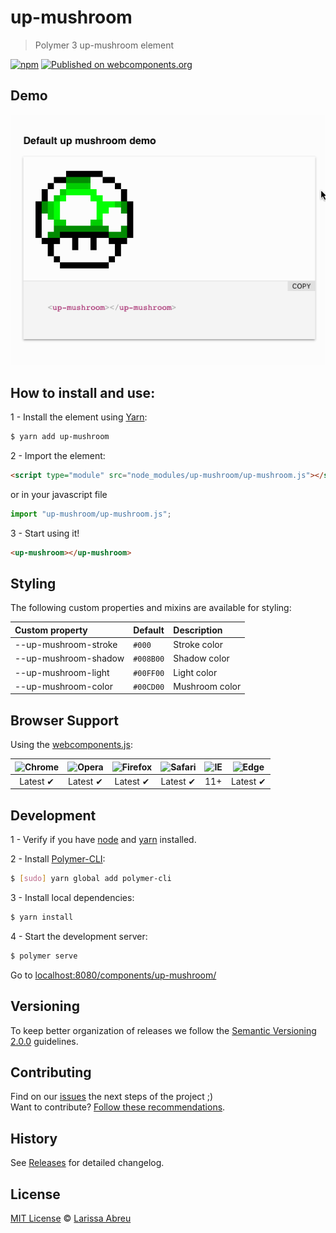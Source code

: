 # up-mushroom

> Polymer 3 up-mushroom element

[![npm](https://img.shields.io/npm/v/up-mushroom.svg)](https://www.npmjs.com/package/up-mushroom)
[![Published on webcomponents.org](https://img.shields.io/badge/webcomponents.org-published-blue.svg)](https://www.webcomponents.org/element/LarissaAbreu/up-mushroom)

## Demo

![Demonstração do componente funcionando](demo-up-mushroom.gif)

## How to install and use:

1 - Install the element using [Yarn](http://yarn.io/):

```sh
$ yarn add up-mushroom
```

2 -  Import the element:

```html
<script type="module" src="node_modules/up-mushroom/up-mushroom.js"></script>
```

or in your javascript file

```js
import "up-mushroom/up-mushroom.js";
```

3 - Start using it!

<!--
```
<custom-element-demo>
  <template>
    <link rel="import" href="index.html">
    <next-code-block></next-code-block>
  </template>
</custom-element-demo>
```
-->

```html
<up-mushroom></up-mushroom>
```

## Styling

The following custom properties and mixins are available for styling:

Custom property           | Default                   | Description
:---                      |:---                       |:---
--up-mushroom-stroke      | `#000`                    | Stroke color
--up-mushroom-shadow      | `#008B00`                 | Shadow color
--up-mushroom-light       | `#00FF00`                 | Light color
--up-mushroom-color       | `#00CD00`                 | Mushroom color

## Browser Support

Using the [webcomponents.js](https://github.com/WebComponents/webcomponentsjs):

 ![Chrome](https://cdnjs.cloudflare.com/ajax/libs/browser-logos/39.2.2/chrome/chrome_48x48.png) | ![Opera](https://cdnjs.cloudflare.com/ajax/libs/browser-logos/39.2.2/opera/opera_48x48.png) | ![Firefox](https://cdnjs.cloudflare.com/ajax/libs/browser-logos/39.2.2/firefox/firefox_48x48.png) | ![Safari](https://cdnjs.cloudflare.com/ajax/libs/browser-logos/39.2.2/safari/safari_48x48.png) |![IE](https://cdnjs.cloudflare.com/ajax/libs/browser-logos/39.2.2/archive/internet-explorer_9-11/internet-explorer_9-11_48x48.png) |  ![Edge](https://cdnjs.cloudflare.com/ajax/libs/browser-logos/39.2.2/edge/edge_48x48.png) |
:---: | :---: | :---: | :---: | :---: | :---: |
Latest ✔ | Latest ✔ | Latest ✔ | Latest ✔ | 11+ | Latest ✔

## Development

1 - Verify if you have [node](http://nodejs.org/) and [yarn](http://yarn.io/) installed.

2 - Install [Polymer-CLI](https://www.polymer-project.org/1.0/docs/tools/polymer-cli):

```sh
$ [sudo] yarn global add polymer-cli
```

3 - Install local dependencies:

```sh
$ yarn install
```

4 - Start the development server:

```sh
$ polymer serve
```

Go to [localhost:8080/components/up-mushroom/](http://localhost:8080/components/up-mushroom/)

## Versioning

To keep better organization of releases we follow the [Semantic Versioning 2.0.0](http://semver.org/) guidelines.

## Contributing

Find on our [issues](https://github.com/LarissaAbreu/up-mushroom/issues/) the next steps of the project ;)
<br>
Want to contribute? [Follow these recommendations](https://github.com/LarissaAbreu/up-mushroom/blob/master/CONTRIBUTING.md).

## History

See [Releases](https://github.com/LarissaAbreu/up-mushroom/releases) for detailed changelog.

## License

[MIT License](https://github.com/LarissaAbreu/up-mushroom/blob/master/LICENSE.md) © [Larissa Abreu](https://github.com/orgs/LarissaAbreu/people)
